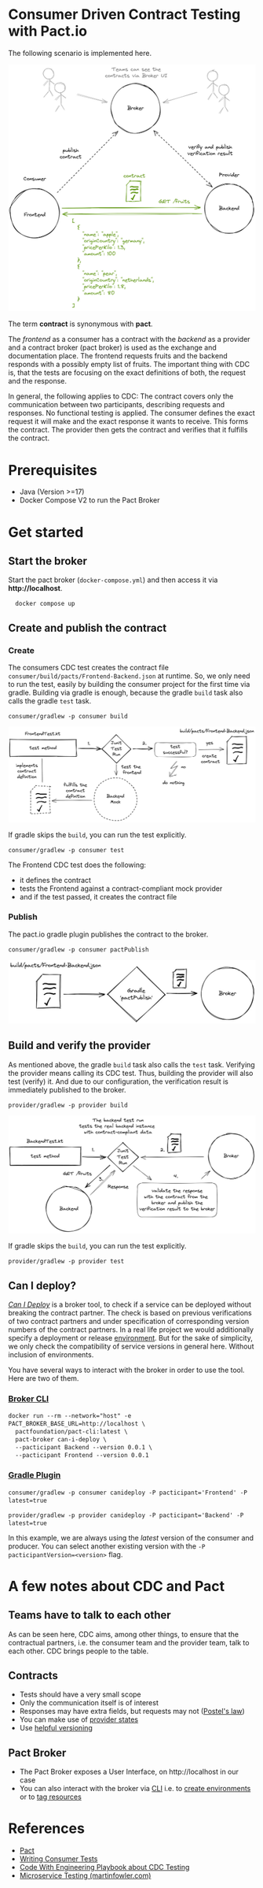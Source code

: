 # Consumer Driven Contract Testing with Pact.io

The following scenario is implemented here.

![scenario](docs/overview.jpg)

The term **contract** is synonymous with **pact**.

The _frontend_ as a consumer has a contract with the _backend_ as a provider
and a contract broker (pact broker) is used as the exchange and documentation place.
The frontend requests fruits and the backend responds with a possibly empty list of fruits.
The important thing with CDC is, that the tests are focusing on the exact definitions of both,
the request and the response.

In general, the following applies to CDC: 
The contract covers only the communication between two participants, 
describing requests and responses. No functional testing is applied.
The consumer defines the exact request it will make and the exact response it wants to receive.
This forms the contract.
The provider then gets the contract and verifies that it fulfills the contract.



# Prerequisites

- Java (Version >=17)
- Docker Compose V2 to run the Pact Broker



# Get started


## Start the broker

Start the pact broker (`docker-compose.yml`) 
and then access it via **http://localhost**.

```shell
  docker compose up
  ```


## Create and publish the contract


### Create

The consumers CDC test creates the contract file
`consumer/build/pacts/Frontend-Backend.json` at runtime.
So, we only need to run the test,
easily by building the consumer project for the first time via gradle.
Building via gradle is enough, because the gradle `build` task also 
calls the gradle `test` task.

```shell
consumer/gradlew -p consumer build
```

![contract creation](docs/contract_file_creation.jpg)

If gradle skips the `build`, you can run the test explicitly.
```shell
consumer/gradlew -p consumer test
```

The Frontend CDC test does the following:

- it defines the contract
- tests the Frontend against a contract-compliant mock provider
- and if the test passed, it creates the contract file


### Publish 

The pact.io gradle plugin publishes the contract to the broker.

```shell
consumer/gradlew -p consumer pactPublish
```
![publish contract](docs/contract_publish.jpg)


## Build and verify the provider

As mentioned above, the gradle `build` task also calls the `test` task.
Verifying the provider means calling its CDC test.
Thus, building the provider will also test (verify) it.
And due to our configuration, the verification result is 
immediately published to the broker.

```shell
provider/gradlew -p provider build
```

![contract verification](docs/contract_verification.jpg)

If gradle skips the `build`, you can run the test explicitly.
```shell
provider/gradlew -p provider test
```

## Can I deploy?

[_Can I Deploy_](https://docs.pact.io/pact_broker/can_i_deploy) 
is a broker tool, to check if a service can be deployed without breaking the contract partner.
The check is based on previous verifications of two contract partners and under specification 
of corresponding version numbers of the contract partners.
In a real life project we would additionally specify a deployment or release
[environment](https://docs.pact.io/pact_broker/can_i_deploy).
But for the sake of simplicity, we only check the compatibility of service versions in general here.
Without inclusion of environments.

You have several ways to interact with the broker in order to use the tool. Here are two of them.


### [Broker CLI](https://docs.pact.io/pact_broker/client_cli)

```shell
docker run --rm --network="host" -e PACT_BROKER_BASE_URL=http://localhost \
  pactfoundation/pact-cli:latest \
  pact-broker can-i-deploy \
  --pacticipant Backend --version 0.0.1 \
  --pacticipant Frontend --version 0.0.1
```


### [Gradle Plugin](https://docs.pact.io/implementation_guides/jvm/provider/gradle)

```shell
consumer/gradlew -p consumer canideploy -P pacticipant='Frontend' -P latest=true
```

```shell
provider/gradlew -p provider canideploy -P pacticipant='Backend' -P latest=true
```

In this example, we are always using the _latest_ version of the consumer and producer.
You can select another existing version with the `-P pacticipantVersion=<version>` flag.



# A few notes about CDC and Pact


## Teams have to talk to each other

As can be seen here, CDC aims, among other things,
to ensure that the contractual partners,
i.e. the consumer team and the provider team, talk to each other.
CDC brings people to the table.


## Contracts

- Tests should have a very small scope
- Only the communication itself is of interest
- Responses may have extra fields, but requests may not ([Postel's law](https://docs.pact.io/getting_started/matching/gotchas))
- You can make use of [provider states](https://docs.pact.io/getting_started/provider_states)
- Use [helpful versioning](https://docs.pact.io/getting_started/versioning_in_the_pact_broker#best-practices)


## Pact Broker

- The Pact Broker exposes a User Interface, on http://localhost in our case
- You can also interact with the broker via [CLI](https://docs.pact.io/pact_broker/client_cli)
  i.e. to [create environments](https://docs.pact.io/pact_broker/recording_deployments_and_releases#environments) 
  or to [tag resources](https://docs.pact.io/pact_broker/tags)



# References
- [Pact](https://.pact.io)
- [Writing Consumer Tests](https://docs.pact.io/consumer)
- [Code With Engineering Playbook about CDC Testing](https://microsoft.github.io/code-with-engineering-playbook/automated-testing/cdc-testing/)
- [Microservice Testing (martinfowler.com)](https://martinfowler.com/articles/microservice-testing/#testing-contract-introduction)